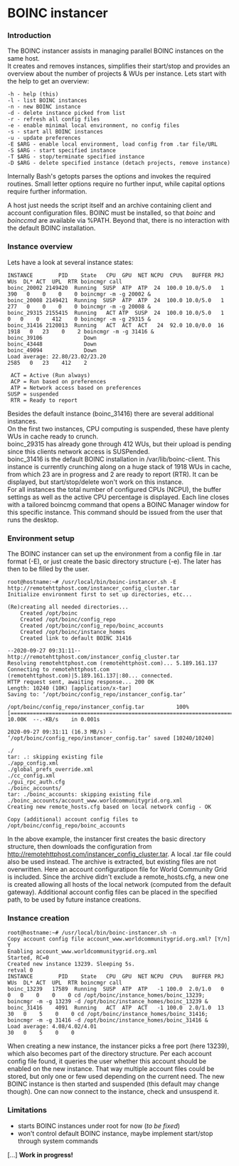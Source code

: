 # BOINC instancer
### Introduction

The BOINC instancer assists in managing parallel BOINC instances on the same host.  
It creates and removes instances, simplifies their start/stop and provides an overview about the number of projects & WUs per instance.
Lets start with the help to get an overview:
```
-h - help (this)
-l - list BOINC instances
-n - new BOINC instance
-d - delete instance picked from list
-r - refresh all config files
-e - enable minimal local environment, no config files
-s - start all BOINC instances
-u - update preferences
-E $ARG - enable local environment, load config from .tar file/URL
-S $ARG - start specified instance
-T $ARG - stop/terminate specified instance
-D $ARG - delete specified instance (detach projects, remove instance)
```

Internally Bash's getopts parses the options and invokes the required routines. Small letter options require no further input, while capital options require further information.

A host just needs the script itself and an archive containing client and account configuration files. BOINC must be installed, so that *boinc* and *boinccmd* are available via %PATH. Beyond that, there is no interaction with the default BOINC installation. 

### Instance overview

Lets have a look at several instance states:

```
INSTANCE        PID    State   CPU  GPU  NET NCPU  CPU%   BUFFER PRJ  WUs  DL* ACT  UPL  RTR boincmgr call                                                        
boinc_20002 2149420  Running  SUSP  ATP  ATP  24  100.0 10.0/5.0   1    390   0    0    0    0 boincmgr -m -g 20002 &
boinc_20008 2149421  Running  SUSP  ATP  ATP  24  100.0 10.0/5.0   1    277   0    0    0    0 boincmgr -m -g 20008 &
boinc_29315 2155415  Running   ACT ATP  SUSP  24  100.0 10.0/5.0   1    0   0    0    412    0 boincmgr -m -g 29315 &
boinc_31416 2120013  Running   ACT  ACT  ACT   24  92.0 10.0/0.0  16 1918   0   23    0    2 boincmgr -m -g 31416 &
boinc_39106             Down
boinc_43448             Down
boinc_49094             Down
Load average: 22.80/23.02/23.20                                      2585   0   23    412    2

 ACT = Active (Run always)
 ACP = Run based on preferences
 ATP = Network access based on preferences
SUSP = suspended
 RTR = Ready to report
```
Besides the default instance (boinc_31416) there are several additional instances.  
On the first two instances, CPU computing is suspended, these have plenty WUs in cache ready to crunch.  
boinc_29315 has already gone through 412 WUs, but their upload is pending since this clients network access is SUSPended.  
boinc_31416 is the default BOINC installation in /var/lib/boinc-client. This instance is currently crunching along on a huge stack of 1918 WUs in cache, from which 23 are in progress and 2 are ready to report (RTR). It can be displayed, but start/stop/delete won't work on this instance.  
For all instances the total number of configured CPUs (NCPU), the buffer settings as well as the active CPU percentage is displayed. Each line closes with a tailored boincmg command that opens a BOINC Manager window for this specific instance. This command should be issued from the user that runs the desktop.

### Environment setup
The BOINC instancer can set up the environment from a config file in .tar format (-E), or just create the basic directory structure (-e). The later has then to be filled by the user.

```
root@hostname:~# /usr/local/bin/boinc-instancer.sh -E http://remotehttphost.com/instancer_config_cluster.tar
Initialize environment first to set up directories, etc...

(Re)creating all needed directories...
	Created /opt/boinc
	Created /opt/boinc/config_repo
	Created /opt/boinc/config_repo/boinc_accounts
	Created /opt/boinc/instance_homes
	Created link to default BOINC 31416

--2020-09-27 09:31:11--  http://remotehttphost.com/instancer_config_cluster.tar
Resolving remotehttphost.com (remotehttphost.com)... 5.189.161.137
Connecting to remotehttphost.com (remotehttphost.com)|5.189.161.137|:80... connected.
HTTP request sent, awaiting response... 200 OK
Length: 10240 (10K) [application/x-tar]
Saving to: ‘/opt/boinc/config_repo/instancer_config.tar’

/opt/boinc/config_repo/instancer_config.tar          100%[=====================================================================================================================>]  10.00K  --.-KB/s    in 0.001s  

2020-09-27 09:31:11 (16.3 MB/s) - ‘/opt/boinc/config_repo/instancer_config.tar’ saved [10240/10240]

./
tar: .: skipping existing file
./app_config.xml
./global_prefs_override.xml
./cc_config.xml
./gui_rpc_auth.cfg
./boinc_accounts/
tar: ./boinc_accounts: skipping existing file
./boinc_accounts/account_www.worldcommunitygrid.org.xml
Creating new remote_hosts.cfg based on local network config - OK

Copy (additional) account config files to /opt/boinc/config_repo/boinc_accounts
```
In the above example, the instancer first creates the basic directory structure, then downloads the configuration from http://remotehttphost.com/instancer_config_cluster.tar. A local .tar file could also be used instead. The archive is extracted, but existing files are not overwritten. Here an account configuratipon file for World Community Grid is included. Since the archive didn't exclude a remote_hosts.cfg, a new one is created allowing all hosts of the local network (computed from the default gateway). Additional account config files can be placed in the specified path, to be used by future instance creations.

### Instance creation
```
root@hostname:~# /usr/local/bin/boinc-instancer.sh -n
Copy account config file account_www.worldcommunitygrid.org.xml? [Y/n]
Y
Enabling account_www.worldcommunitygrid.org.xml
Started, RC=0
Created new instance 13239. Sleeping 5s.
retval 0
INSTANCE        PID    State   CPU  GPU  NET NCPU  CPU%   BUFFER PRJ  WUs  DL* ACT  UPL  RTR boincmgr call                                                        
boinc_13239   17589  Running  SUSP  ATP  ATP   -1 100.0  2.0/1.0   0    0   0    0    0    0 cd /opt/boinc/instance_homes/boinc_13239; boincmgr -m -g 13239 -d /opt/boinc/instance_homes/boinc_13239 &
boinc_31416    4091  Running   ACT  ATP  ACT   -1 100.0  2.0/1.0  13   30   0    5    0    0 cd /opt/boinc/instance_homes/boinc_31416; boincmgr -m -g 31416 -d /opt/boinc/instance_homes/boinc_31416 &
Load average: 4.08/4.02/4.01                                           30   0    5    0    0
```

When creating a new instance, the instancer picks a free port (here 13239), which also becomes part of the directory structure. Per each account config file found, it queries the user whether this account should be enabled on the new instance. That way multiple account files could be stored, but only one or few used depending on the current need. The new BOINC instance is then started and suspended (this default may change though). One can now connect to the instance, check and unsuspend it.

### Limitations
- starts BOINC instances under root for now (*to be fixed*)
- won't control default BOINC instance, maybe implement start/stop through system commands

[...]
**Work in progress!**
